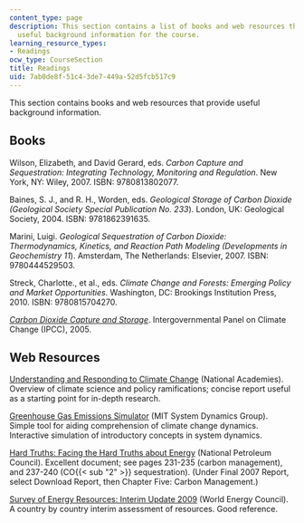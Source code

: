 ```yaml
---
content_type: page
description: This section contains a list of books and web resources that provide
  useful background information for the course.
learning_resource_types:
- Readings
ocw_type: CourseSection
title: Readings
uid: 7ab0de8f-51c4-3de7-449a-52d5fcb517c9
---
```


This section contains books and web resources that provide useful background information.

Books
-----

Wilson, Elizabeth, and David Gerard, eds. _Carbon Capture and Sequestration: Integrating Technology, Monitoring and Regulation_. New York, NY: Wiley, 2007. ISBN: 9780813802077.

Baines, S. J., and R. H., Worden, eds. _Geological Storage of Carbon Dioxide (Geological Society Special Publication No. 233_). London, UK: Geological Society, 2004. ISBN: 9781862391635.

Marini, Luigi. _Geological Sequestration of Carbon Dioxide: Thermodynamics, Kinetics, and Reaction Path Modeling (Developments in Geochemistry 11_). Amsterdam, The Netherlands: Elsevier, 2007. ISBN: 9780444529503.

Streck, Charlotte., et al., eds. _Climate Change and Forests: Emerging Policy and Market Opportunities_. Washington, DC: Brookings Institution Press, 2010. ISBN: 9780815704270.

_[Carbon Dioxide Capture and Storage](http://www.ipcc-wg3.de/publications/special-reports/special-report-on-carbon-dioxide-capture-and-storage)_. Intergovernmental Panel on Climate Change (IPCC), 2005.

Web Resources
-------------

[Understanding and Responding to Climate Change](http://www.preventionweb.net/english/professional/publications/v.php?id=2276) (National Academies). Overview of climate science and policy ramifications; concise report useful as a starting point for in-depth research.

[Greenhouse Gas Emissions Simulator](http://scripts.mit.edu/~jsterman/climate/master/) (MIT System Dynamics Group). Simple tool for aiding comprehension of climate change dynamics. Interactive simulation of introductory concepts in system dynamics.

[Hard Truths: Facing the Hard Truths about Energy](http://www.npchardtruthsreport.org) (National Petroleum Council). Excellent document; see pages 231-235 (carbon management), and 237-240 (CO{{< sub "2" >}} sequestration). (Under Final 2007 Report, select Download Report, then Chapter Five: Carbon Management.)

[Survey of Energy Resources: Interim Update 2009](http://web.mit.edu/mission/www/m2013/ser_interim_update_2009_final.pdf) (World Energy Council). A country by country interim assessment of resources. Good reference.